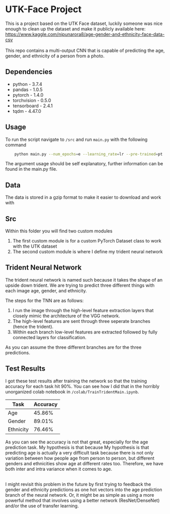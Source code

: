 # UTK-Face Project
This is a project based on the UTK Face dataset, luckily someone was nice enough to clean up the dataset
and make it publicly available here: https://www.kaggle.com/nipunarora8/age-gender-and-ethnicity-face-data-csv
<br>
<br>
This repo contains a multi-output CNN that is capable of predicting the age, gender, and ethnicity of a person from a photo.

## Dependencies
* python - 3.7.4
* pandas - 1.0.5
* pytorch - 1.4.0
* torchvision - 0.5.0
* tensorboard - 2.4.1
* tqdm - 4.47.0

## Usage
To run the script navigate to `/src` and run `main.py` with the following command

``` sh
    python main.py --num_epochs=e --learning_rate=lr --pre-trained=pt
```
The argument usage should be self explanatory, further information can be found in the main.py file.

## Data
The data is stored in a gzip format to make it easier to download and work with

## Src
Within this folder you will find two custom modules
1. The first custom module is for a custom PyTorch Dataset class to work with the UTK dataset
2. The second custom module is where I define my trident neural network

## Trident Neural Network
The trident neural network is named such because it takes the shape of an upside down trident.
We are trying to predict three different things with each image age, gender, and ethnicity.


The steps for the TNN are as follows:
1. I run the image through the high-level feature extraction layers that closely mimic the architecture of the VGG network.
2. The high-level features are sent through three seperate branches (hence the trident).
3. Within each branch low-level features are extracted followed by fully connected layers for classification.

As you can assume the three different branches are for the three predictions.

## Test Results
I got these test results after training the network so that the training accuracy for each task hit 90%. You can see how I did that in the horribly unorganized colab notebook in `/colab/TrainTridentMain.ipynb`.

| Task        | Accuracy      |
| ----------- | -----------   |
| Age         | 45.86%        |
| Gender      | 89.01%        |
| Ethnicity   | 76.46%        |

As you can see the accuracy is not that great, especially for the age prediction task. My hypothesis is that because  My hypothesis is that predicting age is actually a very difficult task because there is not only variation between how people age from person to person, but different genders and ethnicities show age at different rates too. Therefore, we have both inter and intra variance when it comes to age. <br> <br>

I might revisit this problem in the future by first trying to feedback the gender and ethnicity predictions as one hot vectors into the age prediction branch of the neural network. Or, it might be as simple as using a more powerful method that involves using a better network (ResNet/DenseNet) and/or the use of transfer learning.